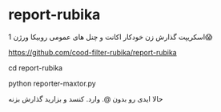 # report-rubika
اسکریپت گذارش زن خودکار اکانت و چنل های عمومی روبیکا ورژن 1😱

https://github.com/cood-filter-rubika/report-rubika

cd report-rubika

python reporter-maxtor.py

حالا ایدی رو بدون @. وارد. کنسد و بزارید گذارش بزنه
